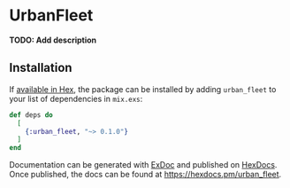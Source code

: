 # UrbanFleet

**TODO: Add description**

## Installation

If [available in Hex](https://hex.pm/docs/publish), the package can be installed
by adding `urban_fleet` to your list of dependencies in `mix.exs`:

```elixir
def deps do
  [
    {:urban_fleet, "~> 0.1.0"}
  ]
end
```

Documentation can be generated with [ExDoc](https://github.com/elixir-lang/ex_doc)
and published on [HexDocs](https://hexdocs.pm). Once published, the docs can
be found at <https://hexdocs.pm/urban_fleet>.

